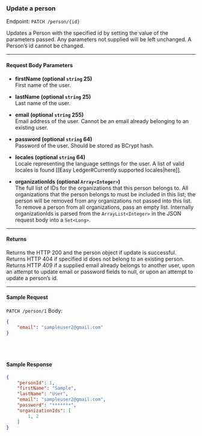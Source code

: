 ### Update a person
Endpoint: `PATCH /person/{id}`

Updates a Person with the specified id by setting the value of the parameters passed. Any parameters not supplied will be left unchanged. A Person’s id cannot be changed.
___
#### Request Body Parameters
- **firstName (optional `string` 25)**<br/>
First name of the user.

- **lastName (optional `string` 25)**<br/>
Last name of the user.

- **email (optional `string` 255)**<br/>
Email address of the user. Cannot be an email already belonging to an existing user.

- **password (optional `string` 64)**<br/>
Password of the user. Should be stored as BCrypt hash.

- **locales (optional `string` 64)** <br/>
Locale representing the language settings for the user. A list of valid locales is found [[Easy Ledger#Currently supported locales|here]].

- **organizationIds (optional `Array<Integer>`)**<br/>
The full list of IDs for the organizations that this person belongs to. All organizations that the person belongs to must be included in this list; the person will be removed from any organizations not passed into this list. To remove a person from all organizations, pass an empty list. Internally organizationIds is parsed from the `ArrayList<Integer>` in the JSON request body into a `Set<Long>`.
___
#### Returns
Returns the HTTP 200 and the person object if update is successful. Returns HTTP 404 if specified id does not belong to an existing person. Returns HTTP 409 if a supplied email already belongs to another user, upon an attempt to update email or password fields to null, or upon an attempt to update a person’s id.
___
#### Sample Request
`PATCH /person/1`
Body:
``` json
{
    "email": "sampleuser2@gmail.com"
}
```
<br />
<br />

#### Sample Response
```json
{
    "personId": 1,
    "firstName": "Sample",
    "lastName": "User",
    "email": "sampleuser2@gmail.com",
    "password": "*******",
    "organizationIds": [
        1, 2
    ]
}
```




